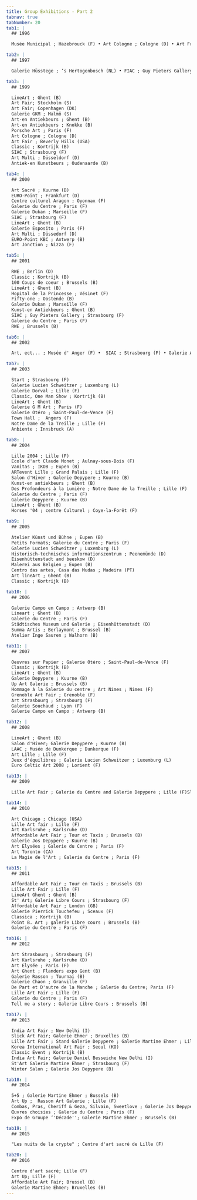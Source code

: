 ```yaml
---
title: Group Exhibitions - Part 2
tabnav: true
tabNumber: 20
tab1: |
  ## 1996

  Musée Municipal ; Hazebrouck (F) • Art Cologne ; Cologne (D) • Art Frankfurt ; Frankfurt (D) • PAN ; Amsterdam (NL) • Thermae Palace ; Oostende (B) • Kunst- en Antiekbeurs ; Ghent (B) • SIAC ; Strasburg (F) • Palais Jalta (F) • Winter in Watou ; Galerie Depypere ; Ghent (B) • LineArt.; Guy Pieters Gallery en Galerie Depypere ; Ghent (B) • Confrontations ; De Warande ; Turnhout (B) • Made in Belgium ; Cultureel Centrum ; Bruges (B) •  Galerie du Centre ; Paris (F) • Confrontations ; Union européenne de l'Ouest ; Brussels (B) • Confrontations ; Cultureel Centrum ; Dilbeek en Strombeek-Bever (B) • FIAC ; Guy Pieters Gallery ; Paris (F)

tab2: |
  ## 1997

  Galerie Hüsstege ; ‘s Hertogenbosch (NL) • FIAC ; Guy Pieters Gallery;Paris (F) • Solon de Brives ; Brives (F) • Galerie Pascal Rettelet ; Saint-Paul-de-Vence (F) • La Passion ; Halle aux Draps ; Ypres (B) • 9e Festival de l'art sacré ; Chapelle des Carmes ; Dax (F) • TEFAF ; Maastricht (NL) • Art Frankfurt ; Frankfurt (D) • Art Multi ; Düsseldorf (D) • RAI ; Amsterdam (NL)La Passion de Dunkerque ; Dunkerque (F) • Watou in vorm ; Galerie Depypere ; Watou (B) • LineArt ; Ghent (B) • Classic ; Kortrijk (B) • Art Brussels ; Guy Pieters Gallery ; Brussels (B) • SIAC ; Strasbourg (F) • Kunst-en Antiekbeurs ; Ghent (B) • 20 Jaar; Gallery Delaive ; Amsterdam (NL)

tab3: |
  ## 1999

  LineArt ; Ghent (B)
  Art Fair; Stockholm (S)
  Art Fair; Copenhagen (DK)
  Galerie GKM ; Malmö (S)
  Art-en Antiekbeurs ; Ghent (B)
  Art-en Antiekbeurs ; Knokke (B)
  Porsche Art ; Paris (F)
  Art Cologne ; Cologne (D)
  Art Fair ; Beverly Hills (USA)
  Classic ; Kortrijk (B)
  SIAC ; Strasbourg (F)
  Art Multi ; Düsseldorf (D)
  Antiek-en Kunstbeurs ; Oudenaarde (B)

tab4: |
  ## 2000

  Art Sacré ; Kuurne (B)
  EURO-Point ; Frankfurt (D)
  Centre culturel Aragon ; Oyonnax (F)
  Galerie du Centre ; Paris (F)
  Galerie Dukan ; Marseille (F)
  SIAC ; Strasbourg (F)
  LineArt ; Ghent (B)
  Galerie Esposito ; Paris (F)
  Art Multi ; Düssedorf (D)
  EURO-Point KBC ; Antwerp (B)
  Art Jonction ; Nizza (F)

tab5: |
  ## 2001

  RWE ; Berlin (D)
  Classic ; Kortrijk (B)
  100 Coups de coeur ; Brussels (B)
  LineArt ; Ghent (B)
  Hopital de la Princesse ; Vésinet (F)
  Fifty-one ; Oostende (B)
  Galerie Dukan ; Marseille (F)
  Kunst-en Antiekbeurs ; Ghent (B)
  SIAC ; Guy Pieters Gallery ; Strasbourg (F)
  Galerie du Centre ; Paris (F)
  RWE ; Brussels (B)

tab6: |
  ## 2002

  Art, ect... ; Musée d' Anger (F) •  SIAC ; Strasbourg (F) • Galerie Art 7 ; Nizza (F) • Galerie Otéro ; Saint-Paul-de-Vence (F) • 100 years gallery Campo en Campo ; Antwerp (B) • University Antwerp ; Antwerp (B) • 10 Jahre RWE ; Essen (D) •10 Jahre RWE ; Berlin (D) • Art at the Airport; Brussels international Airport Company ; Brussels (B) • Position à la Périphérie ; Charleroi (B)De vrouw in de kunst ; Galerie Depypere ; Kuurne (B) • Kunst-en Antiekbeurs ; Ghent (B) • Start ; Strasbourg (F) • Galerie Bertin-Toublanc ; Paris (F) • Art Paris ; Galerie du Centre ; Paris (F) • Lineart ; Ghent (B) • Galerie Gadiot-Mas ; Rotterdam (NL)

tab7: |
  ## 2003

  Start ; Strasbourg (F)
  Galerie Lucien Schweitzer ; Luxemburg (L)
  Galerie Dorval ; Lille (F)
  Classic, One Man Show ; Kortrijk (B)
  LineArt ; Ghent (B)
  Galerie G M Art ; Paris (F)
  Galerie Otéro ; Saint-Paul-de-Vence (F)
  Town Hall ;  Angers (F)
  Notre Dame de la Treille ; Lille (F)
  Anbiente ; Innsbruck (A)

tab8: |
  ## 2004

  Lille 2004 ; Lille (F)
  Ecole d'art Claude Monet ; Aulnay-sous-Bois (F)
  Vanitas ; IKOB ; Eupen (B)
  ARTevent Lille ; Grand Palais ; Lille (F)
  Salon d'Hiver ; Galerie Depypere ; Kuurne (B)
  Kunst-en antiekbeurs ; Ghent (B)
  Des Profondeurs à la Lumière ; Notre Dame de la Treille ; Lille (F)
  Galerie du Centre ; Paris (F)
  Galerie Depypere ; Kuurne (B)
  LineArt ; Ghent (B)
  Horses '04 ; centre Culturel ; Coye-la-Forêt (F)

tab9: |
  ## 2005

  Atelier Künst und Bühne ; Eupen (B)
  Petits Formats; Galerie du Centre ; Paris (F)
  Galerie Lucien Schweitzer ; Luxemburg (L)
  Historisch-technisches informationszentrum ; Peenemünde (D)
  Eisenhüttenstadt and beeskow (D)
  Malerei aus Belgien ; Eupen (B)
  Centro das artes, Casa das Mudas ; Madeira (PT)
  Art lineArt ; Ghent (B)
  Classic ; Kortrijk (B)

tab10: |
  ## 2006

  Galerie Campo en Campo ; Antwerp (B)
  Lineart ; Ghent (B)
  Galerie du Centre ; Paris (F)
  Städtisches Museum und Galerie ; Eisenhüttenstadt (D)
  Summa Artis ; Berlaymont ; Brussel (B)
  Atelier Inge Sauren ; Walhorn (B)

tab11: |
  ## 2007

  Oeuvres sur Papier ; Galerie Otéro ; Saint-Paul-de-Vence (F)
  Classic ; Kortrijk (B)
  LineArt ; Ghent (B)
  Galerie Depypere ; Kuurne (B)
  Up Art Galerie ; Brussels (B)
  Hommage à la Galerie du centre ; Art Nimes ; Nimes (F)
  Grenoble Art Fair ; Grenoble (F)
  Art Strasbourg ; Strasbourg (F)
  Galerie Souchaud ; Lyon (F)
  Galerie Campo en Campo ; Antwerp (B)

tab12: |
  ## 2008

  LineArt ; Ghent (B)
  Salon d'Hiver; Galerie Depypere ; Kuurne (B)
  LAAC ; Musée de Dunkerque ; Dunkerque (F)
  Art Lille ; Lille (F)
  Jeux d'équilibres ; Galerie Lucien Schweitzer ; Luxemburg (L)
  Euro Celtic Art 2008 ; Lorient (F)

tab13: |
  ## 2009

  Lille Art Fair ; Galerie du Centre and Galerie Depypere ; Lille (F)Slick Dessin ; Atelier Richelieu ; Paris (F) • De l'art... pas dollar$...ni dol'art ; Galerie du centre ; Paris (F) • Los Angeles Art Fair ; Los Angeles (USA) • It Tastes Like Glamour ; Expo Waregem ; Waregem (B) • Outsider December ; Galerie Pierrick Touchefeu ; Sceaux (F) • Artistes de la galerie ; Galerie Patrick Gaultier ; Quimper (F) • Fantaisiste World ; Galerie Patrick Touchefeu ; Paris (F) • Kunst in Watou ; Douviehouve ; Watou (B) • Brouwerij St. Bernardus ; Watou (B) • Happy Birthday Mickey ; Galerie Liehrmann ; Liège (B) • New York Art Fair ; Galerie Berengo ; New York (USA) • Retour de  Lille Art Fair ; Galerie du Centre ; Paris (F) • Sculpteurs à l'honneur ; Galerie Liehrmann ; Liège (B) • LineArt Ghent ; Flanders expo ; Ghent (B)

tab14: |
  ## 2010

  Art Chicago ; Chicago (USA)
  Lille Art fair ; Lille (F)
  Art Karlsruhe ; Karlsruhe (D)
  Affordable Art Fair ; Tour et Taxis ; Brussels (B)
  Galerie Jos Depypere ; Kuurne (B)
  Art Elysées ; Galerie du Centre ; Paris (F)
  Art Toronto (CA)
  La Magie de l'Art ; Galerie du Centre ; Paris (F)

tab15: |
  ## 2011

  Affordable Art Fair ; Tour en Taxis ; Brussels (B)
  Lille Art Fair ; Lille (F)
  LineArt Ghent ; Ghent (B)
  St' Art; Galerie Libre Cours ; Strasbourg (F)
  Affordable Art Fair ; London (GB)
  Galerie Pierrick Touchefeu ; Sceaux (F)
  Classica ; Kortrijk (B)
  Point B. Art ; galerie Libre cours ; Brussels (B)
  Galerie du Centre ; Paris (F)

tab16: |
  ## 2012

  Art Strasbourg ; Strasbourg (F)
  Art Karlsruhe ; Karlsruhe (D)
  Art Elysée ; Paris (F)
  Art Ghent ; Flanders expo Gent (B)
  Galerie Rasson ; Tournai (B)
  Galerie Chaon ; Granville (F)
  De Part et D'autre de la Manche ; Galerie du Centre; Paris (F)
  Lille Art Fair ; Lille (F)
  Galerie du Centre ; Paris (F)
  Tell me a story ; Galerie Libre Cours ; Brussels (B)

tab17: |
  ## 2013

  India Art Fair ; New Delhi (I)
  Slick Art Fair; Galerie Ehmer ; Bruxelles (B)
  Lille Art Fair ; Stand Galerie Depypere ; Galerie Martine Ehmer ; Lille (F)
  Korea International Art Fair ; Seoul (KO)
  Classic Event ; Kortrijk (B)
  India Art Fair; Galerie Daniel Besseiche New Delhi (I)
  St'Art Galerie Martine Ehmer ; Strasbourg (F)
  Winter Salon ; Galerie Jos Depypere (B)

tab18: |
  ## 2014

  5+5 ; Galerie Martine Ehmer ; Bussels (B)
  Art Up ;  Rasson Art Galerie ; Lille (F)
  Combas, Pras, Cheriff & Geza, Silvain, Sweetlove ; Galerie Jos Depypere ; Kuurne (B)
  Œuvres choisies ; Galerie du Centre ; Paris (F)
  Expo de Groupe ‘'Décade''; Galerie Martine Ehmer ; Brussels (B)

tab19: |
  ## 2015

  "Les nuits de la crypte" ; Centre d'art sacré de Lille (F)

tab20: |
  ## 2016

  Centre d'art sacré; Lille (F)
  Art Up; Lille (F)
  Affordable Art Fair; Brussel (B)
  Galerie Martine Ehmer; Bruxelles (B)
---
```

